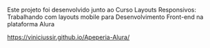 Este projeto foi desenvolvido junto ao Curso Layouts Responsivos: Trabalhando com layouts mobile para Desenvolvimento Front-end na plataforma Alura

https://viniciussir.github.io/Apeperia-Alura/
